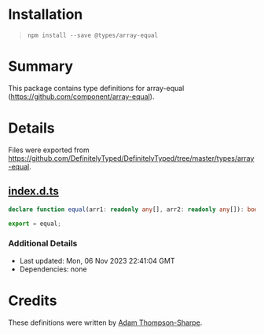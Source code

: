 # Installation
> `npm install --save @types/array-equal`

# Summary
This package contains type definitions for array-equal (https://github.com/component/array-equal).

# Details
Files were exported from https://github.com/DefinitelyTyped/DefinitelyTyped/tree/master/types/array-equal.
## [index.d.ts](https://github.com/DefinitelyTyped/DefinitelyTyped/tree/master/types/array-equal/index.d.ts)
````ts
declare function equal(arr1: readonly any[], arr2: readonly any[]): boolean;

export = equal;

````

### Additional Details
 * Last updated: Mon, 06 Nov 2023 22:41:04 GMT
 * Dependencies: none

# Credits
These definitions were written by [Adam Thompson-Sharpe](https://github.com/MysteryBlokHed).
